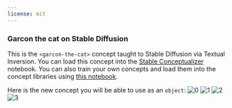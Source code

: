 ```yaml
---
license: mit
---
```

### Garcon the cat on Stable Diffusion
This is the `<garcon-the-cat>` concept taught to Stable Diffusion via Textual Inversion. You can load this concept into the [Stable Conceptualizer](https://colab.research.google.com/github/huggingface/notebooks/blob/main/diffusers/stable_conceptualizer_inference.ipynb) notebook. You can also train your own concepts and load them into the concept libraries using [this notebook](https://colab.research.google.com/github/huggingface/notebooks/blob/main/diffusers/sd_textual_inversion_training.ipynb).

Here is the new concept you will be able to use as an `object`:
![<garcon-the-cat> 0](https://huggingface.co/sd-concepts-library/garcon-the-cat/resolve/main/concept_images/2.jpeg)
![<garcon-the-cat> 1](https://huggingface.co/sd-concepts-library/garcon-the-cat/resolve/main/concept_images/3.jpeg)
![<garcon-the-cat> 2](https://huggingface.co/sd-concepts-library/garcon-the-cat/resolve/main/concept_images/1.jpeg)
![<garcon-the-cat> 3](https://huggingface.co/sd-concepts-library/garcon-the-cat/resolve/main/concept_images/0.jpeg)

